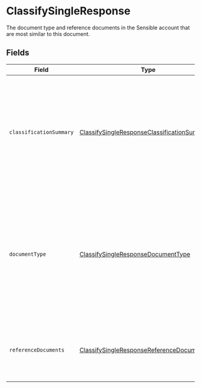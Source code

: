 # ClassifySingleResponse

The document type and reference documents in the Sensible account that are most similar to this document.



## Fields

| Field                                                                                                                                                                                                | Type                                                                                                                                                                                                 | Required                                                                                                                                                                                             | Description                                                                                                                                                                                          |
| ---------------------------------------------------------------------------------------------------------------------------------------------------------------------------------------------------- | ---------------------------------------------------------------------------------------------------------------------------------------------------------------------------------------------------- | ---------------------------------------------------------------------------------------------------------------------------------------------------------------------------------------------------- | ---------------------------------------------------------------------------------------------------------------------------------------------------------------------------------------------------- |
| `classificationSummary`                                                                                                                                                                              | [ClassifySingleResponseClassificationSummary](../../models/shared/classifysingleresponseclassificationsummary.md)[]                                                                                  | :heavy_minus_sign:                                                                                                                                                                                   | Scores for this document's similarity to each document type in the Sensible account, excluding document types Sensible created in your account as tutorials, such as `senseml_basics`.               |
| `documentType`                                                                                                                                                                                       | [ClassifySingleResponseDocumentType](../../models/shared/classifysingleresponsedocumenttype.md)                                                                                                      | :heavy_minus_sign:                                                                                                                                                                                   | Document type defined in the Sensible account that this doc is most similar to. To use a document type for classification, Sensible requires that the type contains at least one reference document. |
| `referenceDocuments`                                                                                                                                                                                 | [ClassifySingleResponseReferenceDocuments](../../models/shared/classifysingleresponsereferencedocuments.md)[]                                                                                        | :heavy_minus_sign:                                                                                                                                                                                   | Reference documents uploaded to the Sensible account that this document is most similar to.                                                                                                          |